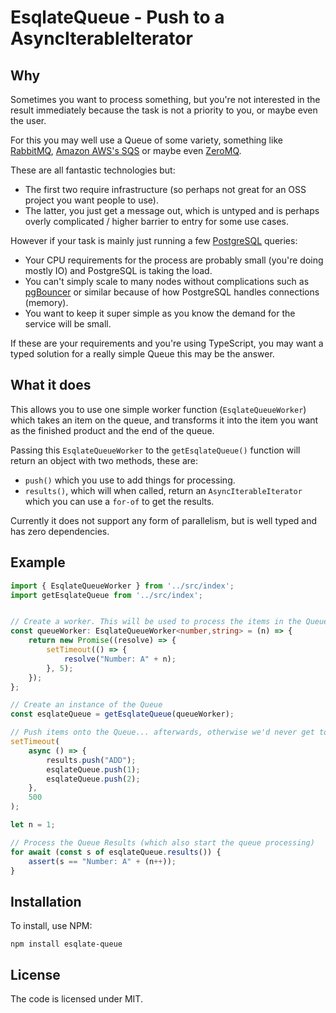 # EsqlateQueue - Push to a AsyncIterableIterator

## Why

Sometimes you want to process something, but you're not interested in the result immediately because the task is not a priority to you, or maybe even the user.

For this you may well use a Queue of some variety, something like [RabbitMQ](https://www.rabbitmq.com/), [Amazon AWS's SQS](https://aws.amazon.com/sqs/) or maybe even [ZeroMQ](https://zeromq.org/).

These are all fantastic technologies but:

 * The first two require infrastructure (so perhaps not great for an OSS project you want people to use).
 * The latter, you just get a message out, which is untyped and is perhaps overly complicated / higher barrier to entry for some use cases.

However if your task is mainly just running a few [PostgreSQL](https://www.postgresql.org/) queries:

 * Your CPU requirements for the process are probably small (you're doing mostly IO) and PostgreSQL is taking the load.
 * You can't simply scale to many nodes without complications such as [pgBouncer](https://pgbouncer.github.io/) or similar because of how PostgreSQL handles connections (memory).
 * You want to keep it super simple as you know the demand for the service will be small.
 
If these are your requirements and you're using TypeScript, you may want a typed solution for a really simple Queue this may be the answer.

## What it does

This allows you to use one simple worker function (`EsqlateQueueWorker`) which takes an item on the queue, and transforms it into the item you want as the finished product and the end of the queue.

Passing this `EsqlateQueueWorker` to the `getEsqlateQueue()` function will return an object with two methods, these are:

 * `push()` which you use to add things for processing.
 * `results()`, which will when called, return an `AsyncIterableIterator` which you can use a `for-of` to get the results.

Currently it does not support any form of parallelism, but is well typed and has zero dependencies.

## Example

```typescript
import { EsqlateQueueWorker } from '../src/index';
import getEsqlateQueue from '../src/index';


// Create a worker. This will be used to process the items in the Queue.
const queueWorker: EsqlateQueueWorker<number,string> = (n) => {
    return new Promise((resolve) => {
        setTimeout(() => {
            resolve("Number: A" + n);
        }, 5);
    });
};

// Create an instance of the Queue
const esqlateQueue = getEsqlateQueue(queueWorker);

// Push items onto the Queue... afterwards, otherwise we'd never get to the loop
setTimeout(
    async () => {
        results.push("ADD");
        esqlateQueue.push(1);
        esqlateQueue.push(2);
    },
    500
);

let n = 1;

// Process the Queue Results (which also start the queue processing)
for await (const s of esqlateQueue.results()) {
    assert(s == "Number: A" + (n++));
}

```

## Installation

To install, use NPM:

    npm install esqlate-queue

## License

The code is licensed under MIT.
